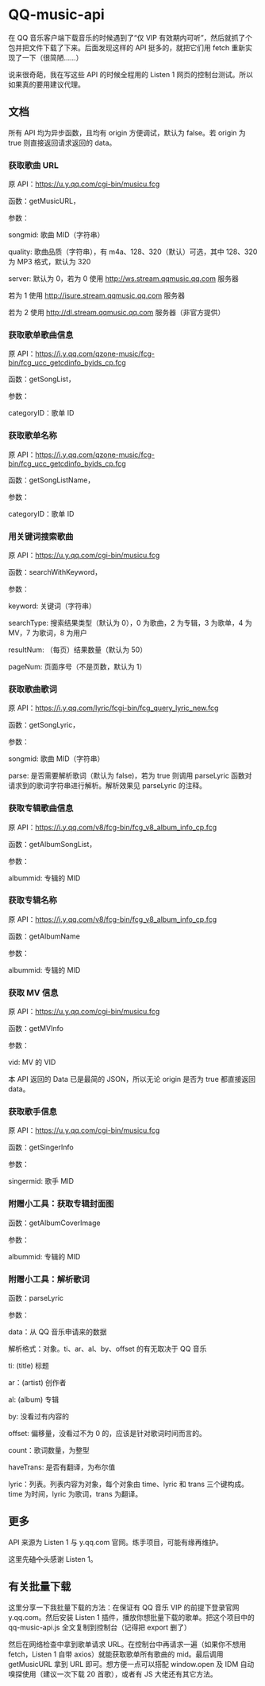 # QQ-music-api

在 QQ 音乐客户端下载音乐的时候遇到了“仅 VIP 有效期内可听”，然后就抓了个包并把文件下载了下来。后面发现这样的 API 挺多的，就把它们用 fetch 重新实现了一下（很简陋……）

说来很奇葩，我在写这些 API 的时候全程用的 Listen 1 网页的控制台测试。所以如果真的要用建议代理。

## 文档

所有 API 均为异步函数，且均有 origin 方便调试，默认为 false。若 origin 为 true 则直接返回请求返回的 data。

### 获取歌曲 URL

原 API：https://u.y.qq.com/cgi-bin/musicu.fcg

函数：getMusicURL，

参数：

songmid: 歌曲 MID（字符串）

quality: 歌曲品质（字符串），有 m4a、128、320（默认）可选，其中 128、320 为 MP3 格式，默认为 320

server: 默认为 0，若为 0 使用 http://ws.stream.qqmusic.qq.com 服务器

若为 1 使用 http://isure.stream.qqmusic.qq.com 服务器

若为 2 使用 http://dl.stream.qqmusic.qq.com 服务器（非官方提供）

### 获取歌单歌曲信息

原 API：https://i.y.qq.com/qzone-music/fcg-bin/fcg_ucc_getcdinfo_byids_cp.fcg

函数：getSongList，

参数：

categoryID：歌单 ID

### 获取歌单名称

原 API：https://i.y.qq.com/qzone-music/fcg-bin/fcg_ucc_getcdinfo_byids_cp.fcg

函数：getSongListName，

参数：

categoryID：歌单 ID

### 用关键词搜索歌曲

原 API：https://u.y.qq.com/cgi-bin/musicu.fcg

函数：searchWithKeyword，

参数：

keyword: 关键词（字符串）

searchType: 搜索结果类型（默认为 0），0 为歌曲，2 为专辑，3 为歌单，4 为 MV，7 为歌词，8 为用户

resultNum: （每页）结果数量（默认为 50）

pageNum: 页面序号（不是页数，默认为 1）

### 获取歌曲歌词

原 API：https://i.y.qq.com/lyric/fcgi-bin/fcg_query_lyric_new.fcg

函数：getSongLyric，

参数：

songmid: 歌曲 MID（字符串）

parse: 是否需要解析歌词（默认为 false)，若为 true 则调用 parseLyric 函数对请求到的歌词字符串进行解析。解析效果见 parseLyric 的注释。

### 获取专辑歌曲信息

原 API：https://i.y.qq.com/v8/fcg-bin/fcg_v8_album_info_cp.fcg

函数：getAlbumSongList，

参数：

albummid: 专辑的 MID

### 获取专辑名称

原 API：https://i.y.qq.com/v8/fcg-bin/fcg_v8_album_info_cp.fcg

函数：getAlbumName

参数：

albummid: 专辑的 MID

### 获取 MV 信息

原 API：https://u.y.qq.com/cgi-bin/musicu.fcg

函数：getMVInfo

参数：

vid: MV 的 VID

本 API 返回的 Data 已是最简的 JSON，所以无论 origin 是否为 true 都直接返回 data。

### 获取歌手信息

原 API：https://u.y.qq.com/cgi-bin/musicu.fcg

函数：getSingerInfo

参数：

singermid: 歌手 MID

### 附赠小工具：获取专辑封面图

函数：getAlbumCoverImage

参数：

albummid: 专辑的 MID

### 附赠小工具：解析歌词

函数：parseLyric

参数：

data：从 QQ 音乐申请来的数据

解析格式：对象。ti、ar、al、by、offset 的有无取决于 QQ 音乐

ti: (title) 标题

ar：(artist) 创作者

al: (album) 专辑

by: 没看过有内容的

offset: 偏移量，没看过不为 0 的，应该是针对歌词时间而言的。

count：歌词数量，为整型

haveTrans: 是否有翻译，为布尔值

lyric：列表。列表内容为对象，每个对象由 time、lyric 和 trans 三个键构成。time 为时间，lyric 为歌词，trans 为翻译。

## 更多

API 来源为 Listen 1 与 y.qq.com 官网。练手项目，可能有缘再维护。

这里先~~磕个头~~感谢 Listen 1。

## 有关批量下载

这里分享一下我批量下载的方法：在保证有 QQ 音乐 VIP 的前提下登录官网 y.qq.com。然后安装 Listen 1 插件，播放你想批量下载的歌单。把这个项目中的 qq-music-api.js 全文复制到控制台（记得把 export 删了）

然后在网络检查中拿到歌单请求 URL。在控制台中再请求一遍（如果你不想用 fetch，Listen 1 自带 axios）就能获取歌单所有歌曲的 mid。最后调用 getMusicURL 拿到 URL 即可。想方便一点可以搭配 window.open 及 IDM 自动嗅探使用（建议一次下载 20 首歌），或者有 JS 大佬还有其它方法。
